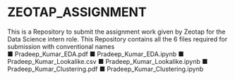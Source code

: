 # ZEOTAP_ASSIGNMENT  

This is a Repository to submit the assignment work given by Zeotap for the Data Science intern role. This Repository contains all the 6 files required for submission with conventional names  
■ Pradeep_Kumar_EDA.pdf
■ Pradeep_Kumar_EDA.ipynb
■ Pradeep_Kumar_Lookalike.csv
■ Pradeep_Kumar_Lookalike.ipynb
■ Pradeep_Kumar_Clustering.pdf
■ Pradeep_Kumar_Clustering.ipynb

